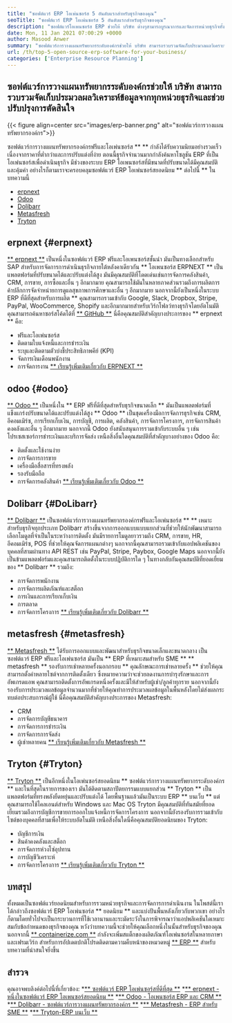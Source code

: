```yaml
---
title: "ซอฟต์แวร์ ERP โอเพ่นซอร์ส 5 อันดับแรกสำหรับธุรกิจของคุณ" 
seoTitle: "ซอฟต์แวร์ ERP โอเพ่นซอร์ส 5 อันดับแรกสำหรับธุรกิจของคุณ" 
description: "ซอฟต์แวร์โอเพนซอร์ส ERP ช่วยให้ บริษัท ต่างๆสามารถบูรณาการและจัดการหน่วยธุรกิจทั้งหมดจากชุดเดียวในแบบที่คุ้มค่า" 
date: Mon, 11 Jan 2021 07:00:29 +0000
author: Masood Anwer
summary: "ซอฟต์แวร์การวางแผนทรัพยากรระดับองค์กรช่วยให้ บริษัท สามารถรวบรวมจัดเก็บประมวลผลวิเคราะห์ข้อมูลจากทุกหน่วยธุรกิจและช่วยปรับปรุงการตัดสินใจ" 
url: /th/top-5-open-source-erp-software-for-your-business/
categories: ['Enterprise Resource Planning']
---
```


## ซอฟต์แวร์การวางแผนทรัพยากรระดับองค์กรช่วยให้ บริษัท สามารถรวบรวมจัดเก็บประมวลผลวิเคราะห์ข้อมูลจากทุกหน่วยธุรกิจและช่วยปรับปรุงการตัดสินใจ

{{< figure align=center src="images/erp-banner.png" alt="ซอฟต์แวร์การวางแผนทรัพยากรองค์กร">}}

ซอฟต์แวร์การวางแผนทรัพยากรองค์กรฟรีและโอเพ่นซอร์ส ** ** กำลังได้รับความนิยมอย่างรวดเร็วเนื่องจากราคาที่ต่ำกว่าและการปรับแต่งที่ง่าย ตอนนี้ธุรกิจจำนวนมากกำลังค้นหาโซลูชัน ERP ที่เป็นโอเพ่นซอร์สเพื่อดำเนินธุรกิจ มีช่วงของระบบ ERP โอเพนซอร์สที่มีขนาดที่ปรับขนาดได้มีคุณสมบัติและคุ้มค่า อย่างไรก็ตามเราจะครอบคลุมซอฟต์แวร์ ERP โอเพ่นซอร์สยอดนิยม ** ต่อไปนี้ ** ในบทความนี้
  * [erpnext][1]
  * [Odoo][2]
  * [Dolibarr][3]
  * [Metasfresh][4]
  * [Tryton][5]

## erpnext {#erpnext}
[** erpnext **][6] เป็นหนึ่งในซอฟต์แวร์ ERP ฟรีและโอเพนซอร์สชั้นนำ มันเป็นทางเลือกสำหรับ SAP สำหรับการจัดการการดำเนินธุรกิจภายใต้หลังคาเดียวกัน ** โอเพนซอร์ส ERPNEXT ** เป็นแพลตฟอร์มที่ปรับขนาดได้และปรับแต่งได้สูง มันมีคุณสมบัติที่โดดเด่นเช่นการจัดการคลังสินค้า, CRM, การขาย, การซื้อและอื่น ๆ อีกมากมาย คุณสามารถใช้มันในหลายภาคส่วนรวมถึงการผลิตการค้าปลีกการจัดจำหน่ายการดูแลสุขภาพการศึกษาและอื่น ๆ อีกมากมาย นอกจากนี้ยังเป็นหนึ่งในระบบ ERP ที่ดีที่สุดสำหรับการผลิต ** คุณสามารถรวมเข้ากับ Google, Slack, Dropbox, Stripe, PayPal, WooCommerce, Shopify และอีกมากมายสำหรับเวิร์กโฟลว์ทางธุรกิจโดยอัตโนมัติ คุณสามารถค้นหาซอร์สโค้ดได้ที่ [** GitHub **][7]
นี่คือคุณสมบัติสำคัญบางประการของ ** erpnext ** คือ:
  * ฟรีและโอเพ่นซอร์ส
  * ติดตามใบแจ้งหนี้และการชำระเงิน
  * ระบุและติดตามตัวบ่งชี้ประสิทธิภาพคีย์ (KPI)
  * จัดการเงินเดือนพนักงาน
  * การจัดการงาน
[** เรียนรู้เพิ่มเติมเกี่ยวกับ ERPNEXT **][8]

## odoo {#odoo}
[** Odoo **][9] เป็นหนึ่งใน ** ERP ฟรีที่ดีที่สุดสำหรับธุรกิจขนาดเล็ก ** มันเป็นแพลตฟอร์มที่แข็งแกร่งปรับขนาดได้และปรับแต่งได้สูง ** Odoo ** เป็นชุดเครื่องมือการจัดการธุรกิจเช่น CRM, อีคอมเมิร์ซ, การเรียกเก็บเงิน, การบัญชี, การผลิต, คลังสินค้า, การจัดการโครงการ, การจัดการสินค้าคงคลังและอื่น ๆ อีกมากมาย นอกจากนี้ Odoo ยังสนับสนุนการรวมเข้ากับระบบอื่น ๆ เช่นโปรเซสเซอร์การชำระเงินและบริการจัดส่ง
เหนือสิ่งอื่นใดคุณสมบัติที่สำคัญบางอย่างของ Odoo คือ:
  * ติดตั้งและใช้งานง่าย
  * การจัดการการขาย
  * เครื่องมือสื่อสารที่ทรงพลัง
  * รองรับมือถือ
  * การจัดการคลังสินค้า
[** เรียนรู้เพิ่มเติมเกี่ยวกับ Odoo **][10]

## Dolibarr {#DoLibarr}
[** Dolibarr **][11] เป็นซอฟต์แวร์การวางแผนทรัพยากรองค์กรฟรีและโอเพ่นซอร์ส ** ** เหมาะสำหรับธุรกิจทุกประเภท Dolibarr สร้างขึ้นจากการออกแบบแบบแยกส่วนที่ช่วยให้นักพัฒนาสามารถเลือกโมดูลที่จำเป็นในระหว่างการติดตั้ง มันมีรายการโมดูลยาวรวมถึง CRM, การขาย, HR, อีคอมเมิร์ซ, POS ที่ช่วยให้คุณจัดการแผนกต่างๆ นอกจากนี้คุณสามารถรวมเข้ากับแอปพลิเคชันของบุคคลที่สามผ่านทาง API REST เช่น PayPal, Stripe, Paybox, Google Maps นอกจากนี้ยังเป็นข้ามแพลตฟอร์มและคุณสามารถติดตั้งในระบบปฏิบัติการใด ๆ
ในทางกลับกันคุณสมบัติที่ยอดเยี่ยมของ ** Dolibarr ** รวมถึง:
  * การจัดการพนักงาน
  * การจัดการผลิตภัณฑ์และสต็อก
  * การเงินและการเรียกเก็บเงิน
  * การตลาด
  * การจัดการโครงการ
[** เรียนรู้เพิ่มเติมเกี่ยวกับ Dolibarr **][12]

## metasfresh {#metasfresh}
[** Metasfresh **][13] ได้รับการออกแบบและพัฒนาสำหรับธุรกิจขนาดเล็กและขนาดกลาง เป็นซอฟต์แวร์ ERP ฟรีและโอเพ่นซอร์ส มันเป็น ** ERP ที่เหมาะสมสำหรับ SME ** ** metasfresh ** รองรับการเช่าหลายครั้งนอกกรอบ ** คุณลักษณะการเช่าหลายครั้ง ** ช่วยให้คุณสามารถตั้งค่าหลายไซต์จากการติดตั้งเดียว ซึ่งหมายความว่าจะช่วยลดงานการบำรุงรักษาและการอัพเกรดแอพ คุณสามารถติดตั้งการอัพเกรดหนึ่งครั้งและมีให้สำหรับผู้เช่า/ลูกค้าทุกราย นอกจากนี้ยังรองรับการประมวลผลข้อมูลจำนวนมากที่ช่วยให้คุณทำการประมวลผลข้อมูลในพื้นหลังโดยไม่ส่งผลกระทบต่อประสบการณ์ผู้ใช้
นี่คือคุณสมบัติสำคัญบางประการของ Metasfresh:
  * CRM
  * การจัดการบัญชีธนาคาร
  * การจัดการการชำระเงิน
  * การจัดการการจัดส่ง
  * ผู้เช่าหลายคน
[** เรียนรู้เพิ่มเติมเกี่ยวกับ Metasfresh **][14]

## Tryton {#Tryton}
[** Tryton **][15] เป็นอีกหนึ่งในโอเพ่นซอร์สยอดนิยม ** ซอฟต์แวร์การวางแผนทรัพยากรระดับองค์กร ** และในที่สุดในรายการของเรา มันได้ติดตามสถาปัตยกรรมแบบแยกส่วน ** Tryton ** เป็นแพลตฟอร์มที่ทรงพลังยืดหยุ่นและปรับแต่งได้ โดยพื้นฐานแล้วมันเป็นระบบ ERP ** บนเว็บ ** แต่คุณสามารถใช้ไคลเอนต์สำหรับ Windows และ Mac OS Tryton มีคุณสมบัติที่ทันสมัยที่ยอดเยี่ยมรวมถึงการบัญชีการขายการออกใบแจ้งหนี้การจัดการโครงการ นอกจากนี้ยังรองรับการรวมเข้ากับไซต์ของบุคคลที่สามเพื่อให้ระบบอัตโนมัติ
เหนือสิ่งอื่นใดนี่คือคุณสมบัติยอดนิยมของ Tryton:
  * บัญชีการเงิน
  * สินค้าคงคลังและสต็อก
  * การจัดการห่วงโซ่อุปทาน
  * การบัญชีวิเคราะห์
  * การจัดการโครงการ
[** เรียนรู้เพิ่มเติมเกี่ยวกับ Tryton **][16]

## บทสรุป
ทั้งหมดเป็นซอฟต์แวร์ยอดนิยมสำหรับการรวมหน่วยธุรกิจและการจัดการการดำเนินงาน ในโพสต์นี้เราได้กล่าวถึงซอฟต์แวร์ ERP โอเพ่นซอร์ส ** ยอดนิยม ** และแบ่งปันพื้นหลังเกี่ยวกับพวกเขา อย่างไรก็ตามโดยทั่วไปจะเป็นกระบวนการที่ใช้เวลานานและระมัดระวังในการพิจารณาว่าแอปพลิเคชันใดเหมาะสมกับข้อกำหนดของธุรกิจของคุณ หวังว่าบทความนี้จะช่วยให้คุณเลือกหนึ่งในนั้นสำหรับธุรกิจของคุณ
นอกจากนี้ [** containerize.com **][17] กำลังจะเพิ่มสแต็กของผลิตภัณฑ์โอเพ่นซอร์สในหลายภาษาและเฟรมเวิร์ก สำหรับการอัปเดตปกติโปรดติดตามความคืบหน้าของหมวดหมู่ [** ERP **][18] สำหรับบทความที่น่าสนใจยิ่งขึ้น

## สำรวจ
คุณอาจพบลิงค์ต่อไปนี้ที่เกี่ยวข้อง:
  *[** ซอฟต์แวร์ ERP โอเพ่นซอร์สที่ดีที่สุด **][19]
  *[** erpnext - หนึ่งในซอฟต์แวร์ ERP โอเพนซอร์สยอดนิยม **][20]
  *[** Odoo - โอเพนซอร์ส ERP และ CRM **][21]
  *[** Dolibarr - ซอฟต์แวร์การวางแผนทรัพยากรองค์กร **][12]
  *[** Metasfresh - ERP สำหรับ SME **][14]
  *[** Tryton-ERP บนเว็บ **][16]

  
[1]: #ERPNext
[2]: #Odoo
[3]: #Dolibarr
[4]: #metasfresh
[5]: #Tryton
[6]: https://products.containerize.com/erp/erpnext/
[7]: https://github.com/frappe/erpnext
[8]: https://erpnext.com/
[9]: https://products.containerize.com/erp/odoo/
[10]: https://www.odoo.com
[11]: https://products.containerize.com/erp/dolibarr/
[12]: https://products.containerize.com/erp/dolibarr
[13]: https://products.containerize.com/erp/metasfresh/
[14]: https://products.containerize.com/erp/metasfresh
[15]: https://products.containerize.com/erp/tryton/
[16]: https://products.containerize.com/erp/tryton
[17]: https://containerize.com
[18]: https://blog.containerize.com/category/enterprise-resource-planning/
[19]: https://products.containerize.com/erp
[20]: https://products.containerize.com/erp/erpnext
[21]: https://products.containerize.com/erp/odoo
